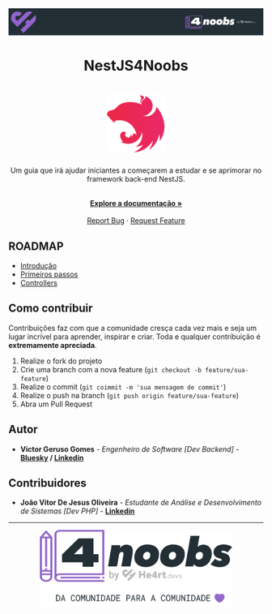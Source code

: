 <!--Header-->

<div align="center">
  <a href="https://github.com/he4rt/4noobs" target="_blank">
    <img src="src/images/header_4noobs.svg" />
  </a>
</div>

<!--Title-->

<h1 align="center">NestJS4Noobs</h1>

<h1 align="center">
  <img src="src/images/logo-small-gradient.76616405.svg" alt="nestjs" width="120" />
</h1>

<p align="center">
  Um guia que irá ajudar iniciantes a começarem a estudar e se aprimorar no framework back-end NestJS.
</p>

<p align="center">
    <br />
    <a href="https://docs.nestjs.com/"><strong>Explore a documentação »</strong></a>
    <br />
    <br />
    <a href="https://github.com/vgeruso/nestjs4noobs/issues/new">Report Bug</a>
    ·
    <a href="https://github.com/vgeruso/nestjs4noobs/issues/new">Request Feature</a>
</p>

<!--Content-->

## ROADMAP

- [Introdução](/src/content/1-introducao.md)
- [Primeiros passos](/src/content/2-primeiros-passos.md)
- [Controllers](/src/content/3-controllers.md)

## Como contribuir

Contribuições faz com que a comunidade cresça cada vez mais e seja um lugar incrível para aprender, inspirar e criar. Toda e qualquer contribuição é **extremamente apreciada**.

1. Realize o fork do projeto
2. Crie uma branch com a nova feature (`git checkout -b feature/sua-feature`)
3. Realize o commit (`git coimmit -m 'sua mensagem de commit'`)
4. Realize o push na branch (`git push origin feature/sua-feature`)
5. Abra um Pull Request

## Autor

- **Victor Geruso Gomes** - _Engenheiro de Software [Dev Backend]_ - **[Bluesky](https://bsky.app/profile/geruso.com) / [Linkedin](https://www.linkedin.com/in/victor-geruso-gomes-654a8111a/)**

## Contribuidores

- **João Vitor De Jesus Oliveira** - _Estudante de Análise e Desenvolvimento de Sistemas [Dev PHP]_ - **[Linkedin](https://www.linkedin.com/in/joaovitordejesusoliveira/)**

---

<!--Footer-->

<p align="center">
  <a href="https://github.com/he4rt/4noobs">
    <img src="src/images/footer_4noobs.svg" width="380"/>
  </a>
</p>

